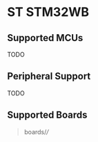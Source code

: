 ST STM32WB
==========

Supported MCUs
--------------

TODO

Peripheral Support
------------------

TODO

Supported Boards
----------------

> boards/*/*
